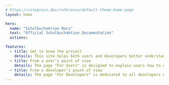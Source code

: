 ```yaml
---
# https://vitepress.dev/reference/default-theme-home-page
layout: home

hero:
  name: "Schulbuchaktion Docs"
  text: "Official Schulbuchaktion Documentation"
  actions:

features:
  - title: Get to know the project
    details: This site helps both users and developers better understand our project "Schulbuchaktion"
  - title: From a user's point of view
    details: The page "For Users" is designed to explain users how to use our project for their purposes
  - title: From a developer's point of view
    details: The page "For Developers" is dedicated to all developers who want to work with our product
---
```


